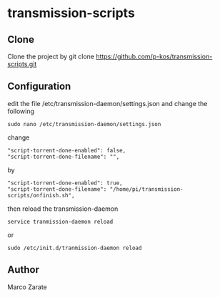 # transmission-scripts

## Clone
Clone the project by
	git clone https://github.com/p-kos/transmission-scripts.git
## Configuration

edit the file /etc/transmission-daemon/settings.json and change the following

	sudo nano /etc/transmission-daemon/settings.json

change 

	"script-torrent-done-enabled": false, 
	"script-torrent-done-filename": "",

by
 
	"script-torrent-done-enabled": true, 
	"script-torrent-done-filename": "/home/pi/transmission-scripts/onfinish.sh", 

then reload the transmission-daemon


	service tranmission-daemon reload


or

	sudo /etc/init.d/tranmission-daemon reload

## Author

Marco Zarate

